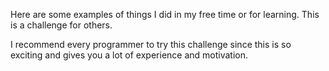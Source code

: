 
Here are some examples of things I did in my free time or for learning.
This is a challenge for others.

I recommend every programmer to try this challenge since this is so exciting and gives you a lot of experience and motivation.